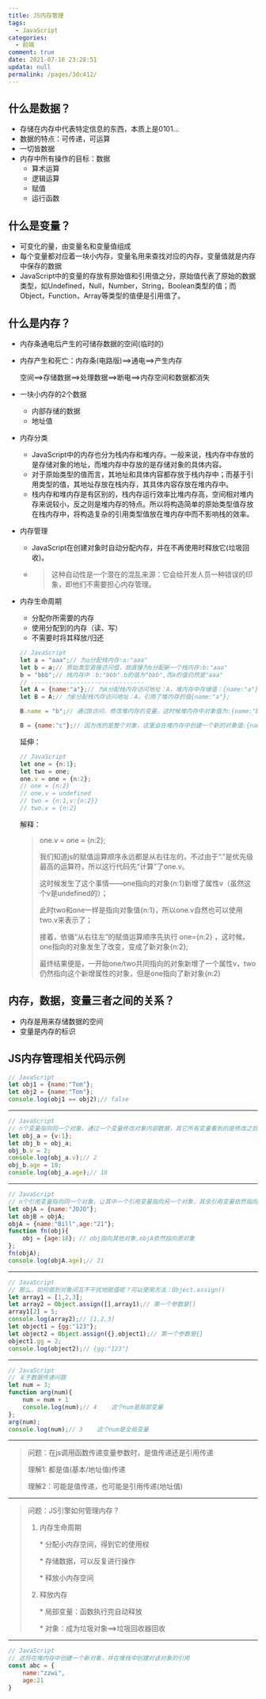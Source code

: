 ```yaml
---
title: JS内存管理
tags: 
  - JavaScript
categories: 
  - 前端
comment: true
date: 2021-07-16 23:28:51
updata: null
permalink: /pages/3dc412/
---
```


## 什么是数据？

- 存储在内存中代表特定信息的东西，本质上是0101...
- 数据的特点：可传递，可运算
- 一切皆数据
- 内存中所有操作的目标：数据
  - 算术运算
  - 逻辑运算
  - 赋值
  - 运行函数

## 什么是变量？

- 可变化的量，由变量名和变量值组成
- 每个变量都对应着一块小内存，变量名用来查找对应的内存，变量值就是内存中保存的数据
- JavaScript中的变量的存放有原始值和引用值之分，原始值代表了原始的数据类型，如Undefined，Null，Number，String，Boolean类型的值；而Object，Function，Array等类型的值便是引用值了。

## 什么是内存？

- 内存条通电后产生的可储存数据的空间(临时的)

- 内存产生和死亡：内存条(电路版)==>通电==>产生内存

  空间==>存储数据==>处理数据==>断电==>内存空间和数据都消失

- 一块小内存的2个数据

  - 内部存储的数据
  - 地址值

- 内存分类

  - JavaScript中的内存也分为栈内存和堆内存。一般来说，栈内存中存放的是存储对象的地址，而堆内存中存放的是存储对象的具体内容。
  - 对于原始类型的值而言，其地址和具体内容都存放于栈内存中；而基于引用类型的值，其地址存放在栈内存，其具体内容存放在堆内存中。
  - 栈内存和堆内存是有区别的，栈内存运行效率比堆内存高，空间相对堆内存来说较小，反之则是堆内存的特点。所以将构造简单的原始类型值存放在栈内存中，将构造复杂的引用类型值放在堆内存中而不影响栈的效率。
  
- 内存管理

  - JavaScript在创建对象时自动分配内存，并在不再使用时释放它(垃圾回收)。

  - > 这种自动性是一个潜在的混乱来源：它会给开发人员一种错误的印象，即他们不需要担心内存管理。

- 内存生命周期

  - 分配你所需要的内存
  - 使用分配到的内存（读、写）
  - 不需要时将其释放/归还

  ```javascript
  // JavaScript
  let a = "aaa";// 为a分配栈内存:a:"aaa"
  let b = a;// 原始类型直接访问值，故直接为b分配新一个栈内存:b:"aaa"
  b = "bbb";// 栈内存中：b:"bbb".b的值为"bbb",而a的值仍然是"aaa"
  // --------------------------------
  let A = {name:"a"};// 为A分配栈内存访问地址：A，堆内存中存储值：{name:"a"};
  let B = A;// 为B分配栈内存访问地址：A，引用了堆内存的值{name:"a"};
  
  B.name = "b";// 通过B访问、修改堆内存的变量，这时候堆内存中对象值为:{name:"b"},由于A和B引用的是堆内存中同一个对象值，所以这时候打印的都是{name:"b"};
  
  B = {name:"c"};// 因为改的是整个对象，这里会在堆内存中创建一个新的对象值:{name:"c"},也是现在的B所引用的对象，此时的A依旧引用的是{name:"b"}，两者在内存中引用的是不同对象了。
  ```

  延伸：

  ```javascript
  // JavaScript
  let one = {n:1};
  let two = one;
  one.v = one = {n:2};
  // one = {n:2}
  // one.v = undefined
  // two = {n:1,v:{n:2}}
  // two.v = {n:2}
  ```

  解释：

  > one.v = one = {n:2};
  >
  > 我们知道js的赋值运算顺序永远都是从右往左的，不过由于“.”是优先级最高的运算符，所以这行代码先“计算”了one.v。
  >
  > 这时候发生了这个事情——one指向的对象{n:1}新增了属性v（虽然这个v是undefined的）；
  >
  > 此时two和one一样是指向对象值{n:1}，所以one.v自然也可以使用two.v来表示了；
  >
  > 接着，依循“从右往左”的赋值运算顺序先执行 one={n:2} ，这时候，one指向的对象发生了改变，变成了新对象{n:2};
  >
  > 最终结果便是，一开始one/two共同指向的对象新增了一个属性v，two仍然指向这个新增属性的对象，但是one指向了新对象{n:2}

## 内存，数据，变量三者之间的关系？

- 内存是用来存储数据的空间
- 变量是内存的标识

## JS内存管理相关代码示例

```javascript
// JavaScript
let obj1 = {name:"Tom"};
let obj2 = {name:"Tom"};
console.log(obj1 == obj2);// false
```

---

```javascript
// JavaScript
// n个变量指向同一个对象，通过一个变量修改对象内部数据，其它所有变量看到的是修改之后的数据
let obj_a = {v:1};
let obj_b = obj_a;
obj_b.v = 2;
console.log(obj_a.v);// 2
obj_b.age = 18;
console.log(obj_a.age);// 18
```

---

```javascript
// JavaScript
// n个引用变量指向同一个对象，让其中一个引用变量指向另一个对象，其余引用变量依然指向前一个对象
let objA = {name:"JOJO"};
let objB = objA;
objA = {name:"Bill",age:"21"};
function fn(obj){
    obj = {age:18}; // obj指向其他对象,objA依然指向原对象
};
fn(objA);
console.log(objA.age);// 21
```

---

```javascript
// JavaScript
// 那么，如何做到对象间互不干扰地赋值呢？可以使用方法：Object.assign()
let array1 = [1,2,3];
let array2 = Object.assign([],array1);// 第一个参数是[]
array1[2] = 5;
console.log(array2);// [1,2,3]
let object1 = {gg:"123"};
let object2 = Object.assign({},object1);// 第一个参数是{}
object1.gg = 2;
console.log(object2);// {gg:"123"}
```

---

```javascript
// JavaScript
// 关于数据传递问题
let num = 3;
function arg(num){
    num = num + 1
    console.log(num);// 4    这个num是局部变量
};
arg(num);
console.log(num);// 3    这个num是全局变量
```

---

> 问题：在js调用函数传递变量参数时，是值传递还是引用传递
>
> 理解1: 都是值(基本/地址值)传递
>
> 理解2：可能是值传递，也可能是引用传递(地址值)

---

> 问题：JS引擎如何管理内存？
>
> 1. 内存生命周期
>
>    \* 分配小内存空间，得到它的使用权
>
>    \* 存储数据，可以反复进行操作
>
>    \* 释放小内存空间
>
> 2. 释放内存
>
>    \* 局部变量：函数执行完自动释放
>
>    \* 对象：成为垃圾对象==>垃圾回收器回收

---

```javascript
// JavaScript
// 这将在堆内存中创建一个新对象，并在堆栈中创建对该对象的引用
const abc = {
    name:"zzwi",
    age:21
}
```

